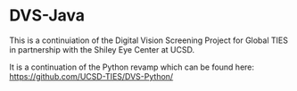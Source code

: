 DVS-Java
========

This is a continuiation of the Digital Vision Screening Project for Global TIES in partnership with the Shiley Eye Center at UCSD.

It is a continuation of the Python revamp which can be found here: https://github.com/UCSD-TIES/DVS-Python/
